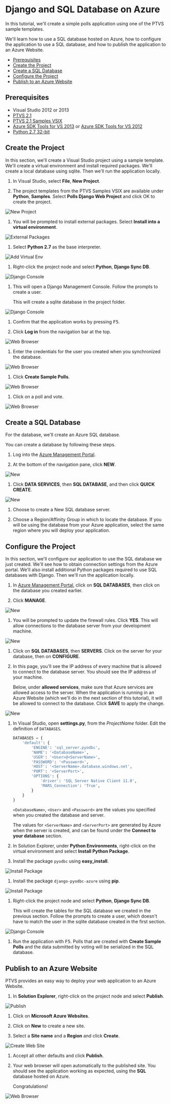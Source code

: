 Django and SQL Database on Azure
================================

In this tutorial, we'll create a simple polls application using one of the 
PTVS sample templates.

We'll learn how to use a SQL database hosted on Azure, how to configure the 
application to use a SQL database, and how to publish the application to an 
Azure Website.

+ [Prerequisites](#prerequisites)
+ [Create the Project](#create-the-project)
+ [Create a SQL Database](#create-a-sql-database)
+ [Configure the Project](#configure-the-project)
+ [Publish to an Azure Website](#publish-to-an-azure-website)


## Prerequisites

 - Visual Studio 2012 or 2013
 - [PTVS 2.1](http://pytools.codeplex.com/releases)
 - [PTVS 2.1 Samples VSIX](http://pytools.codeplex.com/releases)
 - [Azure SDK Tools for VS 2013](http://go.microsoft.com/fwlink/p/?linkid=323510) or 
   [Azure SDK Tools for VS 2012](http://go.microsoft.com/fwlink/p/?linkid=323511)
 - [Python 2.7 32-bit](https://www.python.org/ftp/python/2.7.8/python-2.7.8.msi)


## Create the Project

In this section, we'll create a Visual Studio project using a sample template. 
We'll create a virtual environment and install required packages.  We'll create 
a local database using sqlite.  Then we'll run the application locally.

1. In Visual Studio, select **File**, **New Project**.

1. The project templates from the PTVS Samples VSIX are available under 
   **Python**, **Samples**.  Select **Polls Django Web Project** and click OK 
   to create the project.

  ![New Project](Images/PollsDjangoNewProject.png)

1. You will be prompted to install external packages.  Select **Install into a 
   virtual environment**.

  ![External Packages](Images/PollsDjangoExternalPackages.png)

1. Select **Python 2.7** as the base interpreter.

  ![Add Virtual Env](Images/PollsCommonAddVirtualEnv.png)

1. Right-click the project node and select **Python**, **Django Sync DB**.

  ![Django Console](Images/PollsDjangoSyncDB.png)

1. This will open a Django Management Console.  Follow the prompts to create a 
   user.

   This will create a sqlite database in the project folder.

  ![Django Console](Images/PollsDjangoConsole.png)

1. Confirm that the application works by pressing <kbd>F5</kbd>.

1. Click **Log in** from the navigation bar at the top.

  ![Web Browser](Images/PollsDjangoCommonBrowserLocalMenu.png)

1. Enter the credentials for the user you created when you synchronized the 
   database.

  ![Web Browser](Images/PollsDjangoCommonBrowserLocalLogin.png)

1. Click **Create Sample Polls**.

  ![Web Browser](Images/PollsDjangoCommonBrowserNoPolls.png)

1. Click on a poll and vote.

  ![Web Browser](Images/PollsDjangoSqliteBrowser.png)


## Create a SQL Database

For the database, we'll create an Azure SQL database.

You can create a database by following these steps.

1. Log into the [Azure Management Portal](https://manage.windowsazure.com).

1. At the bottom of the navigation pane, click **NEW**.

  ![New](Images/PollsCommonAzurePlusNew.png)

1. Click **DATA SERVICES**, then **SQL DATABASE**, and then click **QUICK CREATE**.

  ![New](Images/PollsDjangoSqlCreate.png)

1. Choose to create a New SQL database server.

1. Choose a Region/Affinity Group in which to locate the database. If you will 
   be using the database from your Azure application, select the same region 
   where you will deploy your application.


## Configure the Project

In this section, we'll configure our application to use the SQL database 
we just created.  We'll see how to obtain connection settings from the Azure 
portal.  We'll also install additional Python packages required to use SQL 
databases with Django.  Then we'll run the application locally.

1. In [Azure Management Portal](https://manage.windowsazure.com), click on 
   **SQL DATABASES**, then click on the database you created earlier.

1. Click **MANAGE**.

  ![New](Images/PollsDjangoSqlManage.png)

1. You will be prompted to update the firewall rules. Click **YES**.  This 
   will allow connections to the database server from your development machine.

  ![New](Images/PollsDjangoSqlUpdateFirewall.png)

1. Click on **SQL DATABASES**, then **SERVERS**.  Click on the server for your 
   database, then on **CONFIGURE**.

1. In this page, you'll see the IP address of every machine that is allowed to 
   connect to the database server.  You should see the IP address of your 
   machine.

   Below, under **allowed services**, make sure that Azure services are allowed 
   access to the server.  When the application is running in an Azure Website 
   (which we'll do in the next section of this tutorial), it will be allowed 
   to connect to the database.  Click **SAVE** to apply the change.

  ![New](Images/PollsDjangoSqlAllowedServices.png)

1. In Visual Studio, open **settings.py**, from the *ProjectName* folder.
   Edit the definition of `DATABASES`.

    ```python
    DATABASES = {
        'default': {
            'ENGINE': 'sql_server.pyodbc',
            'NAME': '<DatabaseName>',
            'USER': '<User>@<ServerName>',
            'PASSWORD': '<Password>',
            'HOST': '<ServerName>.database.windows.net',
            'PORT': '<ServerPort>',
            'OPTIONS': {
                'driver': 'SQL Server Native Client 11.0',
                'MARS_Connection': 'True',
            }
        }
    }
    ```

   `<DatabaseName>`, `<User>` and `<Password>` are the values you specified 
   when you created the database and server.

   The values for `<ServerName>` and `<ServerPort>` are generated by Azure 
   when the server is created, and can be found under the **Connect to your 
   database** section.

1. In Solution Explorer, under **Python Environments**, right-click on the 
   virtual environment and select **Install Python Package**.

1. Install the package `pyodbc` using **easy_install**.

  ![Install Package](Images/PollsDjangoSqlInstallPackagePyodbc.png)

1. Install the package `django-pyodbc-azure` using **pip**.

  ![Install Package](Images/PollsDjangoSqlInstallPackageDjangoPyodbcAzure.png)

1. Right-click the project node and select **Python**, **Django Sync DB**.  

   This will create the tables for the SQL database we created in the 
   previous section.  Follow the prompts to create a user, which doesn't have 
   to match the user in the sqlite database created in the first section.

  ![Django Console](Images/PollsDjangoConsole.png)

1. Run the application with <kbd>F5</kbd>.  Polls that are created with 
   **Create Sample Polls** and the data submitted by voting will be serialized 
   in the SQL database.


## Publish to an Azure Website

PTVS provides an easy way to deploy your web application to an Azure Website.

1. In **Solution Explorer**, right-click on the project node and select 
   **Publish**.

  ![Publish](Images/PollsCommonPublishWebSiteDialog.png)

1. Click on **Microsoft Azure Websites**.

1. Click on **New** to create a new site.

1. Select a **Site name** and a **Region** and click **Create**.

  ![Create Web Site](Images/PollsCommonCreateWebSite.png)

1. Accept all other defaults and click **Publish**.

1. Your web browser will open automatically to the published site.  You should 
   see the application working as expected, using the **SQL** database 
   hosted on Azure.

   Congratulations!

  ![Web Browser](Images/PollsDjangoAzureBrowser.png)
